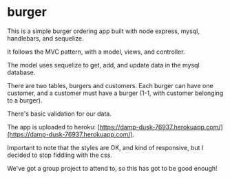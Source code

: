 # burger

This is a simple burger ordering app built with node express, mysql, handlebars, and sequelize.

It follows the MVC pattern, with a model, views, and controller.

The model uses sequelize to get, add, and update data in the mysql database.

There are two tables, burgers and customers. Each burger can have one customer, and a customer must have a burger (1-1, with customer belonging to a burger).

There's basic validation for our data.

The app is uploaded to heroku:
[https://damp-dusk-76937.herokuapp.com/](https://damp-dusk-76937.herokuapp.com/).

Important to note that the styles are OK, and kind of responsive, but I decided to stop fiddling with the css.

We've got a group project to attend to, so this has got to be good enough!

